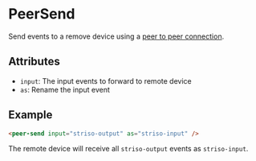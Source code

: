 # PeerSend

Send events to a remove device using a [peer to peer connection](/components/PeerConnection).

## Attributes

- `input`: The input events to forward to remote device
- `as`: Rename the input event

## Example
```html
<peer-send input="striso-output" as="striso-input" />
```

The remote device will receive all `striso-output` events as `striso-input`.